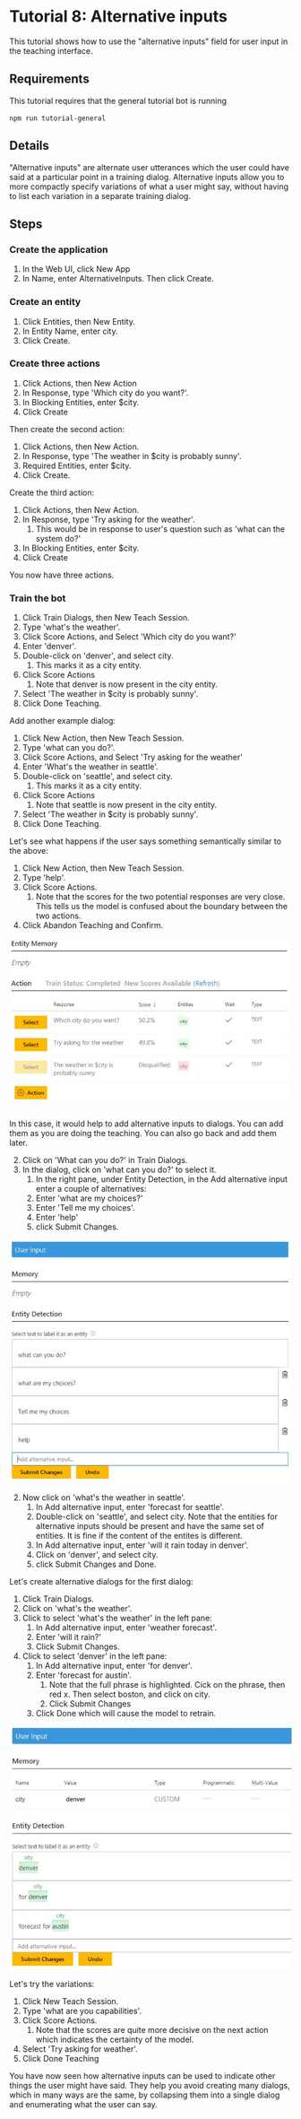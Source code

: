 # Tutorial 8: Alternative inputs
This tutorial shows how to use the "alternative inputs" field for user input in the teaching interface.

## Requirements
This tutorial requires that the general tutorial bot is running

	npm run tutorial-general

## Details
"Alternative inputs" are alternate user utterances which the user could have said at a particular point in a training dialog. Alternative inputs allow you to more compactly specify variations of what a user might say, without having to list each variation in a separate training dialog.

## Steps

### Create the application

1. In the Web UI, click New App
2. In Name, enter AlternativeInputs. Then click Create.

### Create an entity

1. Click Entities, then New Entity.
2. In Entity Name, enter city.
3. Click Create.

### Create three actions

1. Click Actions, then New Action
2. In Response, type 'Which city do you want?'.
3. In Blocking Entities, enter $city.
3. Click Create

Then create the second action:

1. Click Actions, then New Action.
3. In Response, type 'The weather in $city is probably sunny'.
4. Required Entities, enter $city.
4. Click Create.

Create the third action:

1. Click Actions, then New Action.
3. In Response, type 'Try asking for the weather'.
	1. This would be in response to user's question such as 'what can the system do?'
4. In Blocking Entities, enter $city.
4. Click Create

You now have three actions.

### Train the bot

1. Click Train Dialogs, then New Teach Session.
2. Type 'what's the weather'.
3. Click Score Actions, and Select 'Which city do you want?'
2. Enter 'denver'.
3. Double-click on 'denver', and select city.
	1. This marks it as a city entity.
5. Click Score Actions
	1. Note that denver is now present in the city entity. 
6. Select 'The weather in $city is probably sunny'.
7. Click Done Teaching.

Add another example dialog:

1. Click New Action, then New Teach Session.
2. Type 'what can you do?'.
3. Click Score Actions, and Select 'Try asking for the weather'
2. Enter 'What's the weather in seattle'.
3. Double-click on 'seattle', and select city.
	1. This marks it as a city entity.
5. Click Score Actions
	1. Note that seattle is now present in the city entity. 
6. Select 'The weather in $city is probably sunny'.
7. Click Done Teaching.

Let's see what happens if the user says something semantically similar to the above:

1. Click New Action, then New Teach Session.
2. Type 'help'.
3. Click Score Actions.
	1. Note that the scores for the two potential responses are very close. This tells us the model is confused about the boundary between the two actions.
6. Click Abandon Teaching and Confirm.

![Close scores](images/tutorial8_closescores.jpg)

In this case, it would help to add alternative inputs to dialogs. You can add them as you are doing the teaching. You can also go back and add them later.

2. Click on 'What can you do?' in Train Dialogs.
2. In the dialog, click on 'what can you do?' to select it.
	1. In the right pane, under Entity Detection, in the Add alternative input enter a couple of alternatives:
	1. Enter 'what are my choices?'
	2. Enter 'Tell me my choices'.
	3. Enter 'help'
	1. click Submit Changes.


![alternate help](images/tutorial8_helpalternates.jpg)

2. Now click on 'what's the weather in seattle'.
	1. In Add alternative input, enter 'forecast for seattle'.
	2. Double-click on 'seattle', and select city. Note that the entities for alternative inputs should be present and have the same set of entities. It is fine if the content of the entites is different.
	3. In Add alternative input, enter 'will it rain today in denver'.
	4. Click on 'denver', and select city.
	5. click Submit Changes and Done.


Let's create alternative dialogs for the first dialog:

1. Click Train Dialogs.
2. Click on 'what's the weather'.
2. Click to select 'what's the weather' in the left pane:
	1. In Add alternative input, enter 'weather forecast'.
	2. Enter 'will it rain?'
	3. Click Submit Changes.
4. Click to select 'denver' in the left pane:
	1. In Add alternative input, enter 'for denver'.
	2. Enter 'forecast for austin'.
		1. Note that the full phrase is highlighted. Cick on the phrase, then red x. Then select boston, and click on city.
		2. Click Submit Changes
	1. Click Done which will cause the model to retrain.

![alternate cities](images/tutorial8_altcities.jpg)

Let's try the variations:

1. Click New Teach Session.
2. Type 'what are you capabilities'.
3. Click Score Actions.
	1. Note that the scores are quite more decisive on the next action which indicates the certainty of the model.
2. Select 'Try asking for weather'.
6. Click Done Teaching

You have now seen how alternative inputs can be used to indicate other things the user might have said. They help you avoid creating many dialogs, which in many ways are the same, by collapsing them into a single dialog and enumerating what the user can say.

